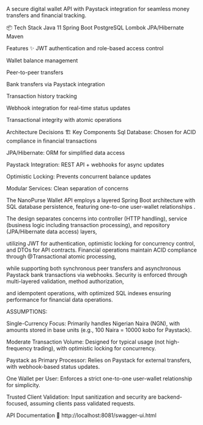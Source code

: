 A secure digital wallet API with Paystack integration for seamless money transfers and financial tracking.

📦 Tech Stack
Java 11
Spring Boot
PostgreSQL
Lombok
JPA/Hibernate
Maven


Features ✨
JWT authentication and role-based access control

Wallet balance management

Peer-to-peer transfers

Bank transfers via Paystack integration

Transaction history tracking

 Webhook integration for real-time status updates

Transactional integrity with atomic operations


Architecture Decisions 🏗️
Key Components
Sql Database: Chosen for ACID compliance in financial transactions

JPA/Hibernate: ORM for simplified data access

Paystack Integration: REST API + webhooks for async updates

Optimistic Locking: Prevents concurrent balance updates

Modular Services: Clean separation of concerns

The NanoPurse Wallet API employs a layered Spring Boot architecture with SQL database persistence, featuring one-to-one user-wallet relationships .

The design separates concerns into controller (HTTP handling), service (business logic including transaction processing), and repository (JPA/Hibernate data access) layers, 

utilizing JWT for authentication, optimistic locking for concurrency control, and DTOs for API contracts. Financial operations maintain ACID compliance through @Transactional atomic processing, 

while supporting both synchronous peer transfers and asynchronous Paystack bank transactions via webhooks. Security is enforced through multi-layered validation, method authorization,

and idempotent operations, with optimized SQL indexes ensuring performance for financial data operations.


ASSUMPTIONS:

Single-Currency Focus: Primarily handles Nigerian Naira (NGN), with amounts stored in base units (e.g., 100 Naira = 10000 kobo for Paystack).

Moderate Transaction Volume: Designed for typical usage (not high-frequency trading), with optimistic locking for concurrency.

Paystack as Primary Processor: Relies on Paystack for external transfers, with webhook-based status updates.

One Wallet per User: Enforces a strict one-to-one user-wallet relationship for simplicity.

Trusted Client Validation: Input sanitization and security are backend-focused, assuming clients pass validated requests.

API Documentation 📖
http://localhost:8081/swagger-ui.html



